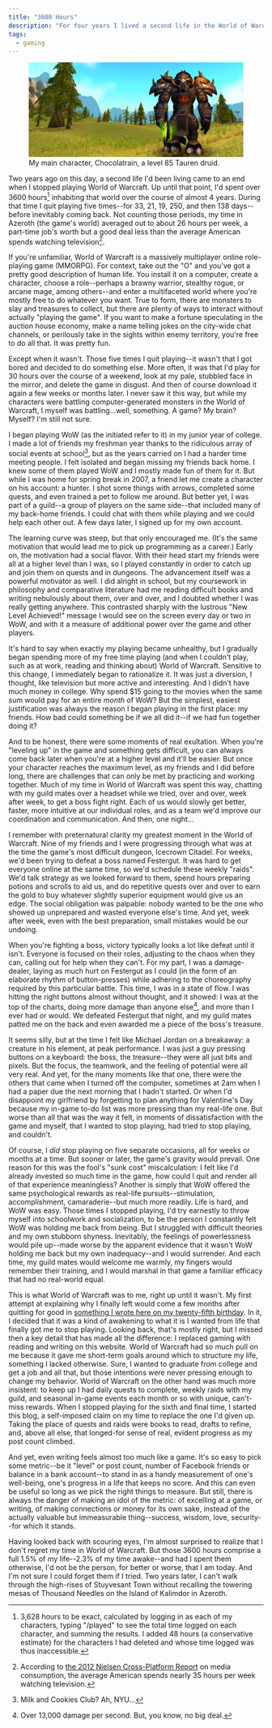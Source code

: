 ```yaml
---
title: "3600 Hours"
description: "For four years I lived a second life in the World of Warcraft. It was my solace and my burden, my pride and my shame. It was a lot of things, but probably not what you’d think."
tags:
  - gaming
---
```


<figure class="full_bleed">
<img src="/img/chocolatrain.jpg" alt="Chocolatrain standing in a field in Mulgore" />
<figcaption>My main character, Chocolatrain, a level 85 Tauren druid.</figcaption>
</figure>

Two years ago on this day, a second life I'd been living came to an end when I stopped playing World of Warcraft. Up until that point, I'd spent over 3600 hours[^1] inhabiting that world over the course of almost 4 years. During that time I quit playing five times--for 33, 21, 19, 250, and then 138 days--before inevitably coming back. Not counting those periods, my time in Azeroth (the game's world) averaged out to about 26 hours per week, a part-time job's worth but a good deal less than the average American spends watching television[^2].

If you're unfamiliar, World of Warcraft is a massively multiplayer online role-playing game (MMORPG). For context, take out the "O" and you've got a pretty good description of human life. You install it on a computer, create a character, choose a role--perhaps a brawny warrior, stealthy rogue, or arcane mage, among others--and enter a multifaceted world where you're mostly free to do whatever you want. True to form, there are monsters to slay and treasures to collect, but there are plenty of ways to interact without actually "playing the game". If you want to make a fortune speculating in the auction house economy, make a name telling jokes on the city-wide chat channels, or perilously take in the sights within enemy territory, you're free to do all that. It was pretty fun.

Except when it wasn't. Those five times I quit playing--it wasn't that I got bored and decided to do something else. More often, it was that I'd play for 30 hours over the course of a weekend, look at my pale, stubbled face in the mirror, and delete the game in disgust. And then of course download it again a few weeks or months later. I never saw it this way, but while my characters were battling computer-generated monsters in the World of Warcraft, I myself was battling…well, something. A game? My brain? Myself? I'm still not sure.

I began playing WoW (as the initiated refer to it) in my junior year of college. I made a lot of friends my freshman year thanks to the ridiculous array of social events at school[^3], but as the years carried on I had a harder time meeting people. I felt isolated and began missing my friends back home. I knew some of them played WoW and I mostly made fun of them for it. But while I was home for spring break in 2007, a friend let me create a character on his account: a hunter. I shot some things with arrows, completed some quests, and even trained a pet to follow me around. But better yet, I was part of a guild--a group of players on the same side--that included many of my back-home friends. I could chat with them while playing and we could help each other out. A few days later, I signed up for my own account.

The learning curve was steep, but that only encouraged me. (It's the same motivation that would lead me to pick up programming as a career.) Early on, the motivation had a social flavor. With their head start my friends were all at a higher level than I was, so I played constantly in order to catch up and join them on quests and in dungeons. The advancement itself was a powerful motivator as well. I did alright in school, but my coursework in philosophy and comparative literature had me reading difficult books and writing nebulously about them, over and over, and I doubted whether I was really getting anywhere. This contrasted sharply with the lustrous "New Level Achieved!" message I would see on the screen every day or two in WoW, and with it a measure of additional power over the game and other players.

It's hard to say when exactly my playing became unhealthy, but I gradually began spending more of my free time playing (and when I couldn't play, such as at work, reading and thinking about) World of Warcraft. Sensitive to this change, I immediately began to rationalize it. It was just a diversion, I thought, like television but more active and interesting. And I didn't have much money in college. Why spend $15 going to the movies when the same sum would pay for an entire *month* of WoW? But the simplest, easiest justification was always the reason I began playing in the first place: my friends. How bad could something be if we all did it--if we had fun together doing it?

And to be honest, there were some moments of real exultation. When you're "leveling up" in the game and something gets difficult, you can always come back later when you're at a higher level and it'll be easier. But once your character reaches the maximum level, as my friends and I did before long, there are challenges that can only be met by practicing and working together. Much of my time in World of Warcraft was spent this way, chatting with my guild mates over a headset while we tried, over and over, week after week, to get a boss fight right. Each of us would slowly get better, faster, more intuitive at our individual roles, and as a team we'd improve our coordination and communication. And then, one night…

I remember with preternatural clarity my greatest moment in the World of Warcraft. Nine of my friends and I were progressing through what was at the time the game's most difficult dungeon, Icecrown Citadel. For weeks, we'd been trying to defeat a boss named Festergut. It was hard to get everyone online at the same time, so we'd schedule these weekly "raids". We'd talk strategy as we looked forward to them, spend hours preparing potions and scrolls to aid us, and do repetitive quests over and over to earn the gold to buy whatever slightly superior equipment would give us an edge. The social obligation was palpable: nobody wanted to be the one who showed up unprepared and wasted everyone else's time. And yet, week after week, even with the best preparation, small mistakes would be our undoing.

When you're fighting a boss, victory typically looks a lot like defeat until it isn't. Everyone is focused on their roles, adjusting to the chaos when they can, calling out for help when they can't. For my part, I was a damage-dealer, laying as much hurt on Festergut as I could (in the form of an elaborate rhythm of button-presses) while adhering to the choreography required by this particular battle. This time, I was in a state of flow. I was hitting the right buttons almost without thought, and it showed: I was at the top of the charts, doing more damage than anyone else[^4], and more than I ever had or would. We defeated Festergut that night, and my guild mates patted me on the back and even awarded me a piece of the boss's treasure.

It seems silly, but at the time I felt like Michael Jordan on a breakaway: a creature in his element, at peak performance. I was just a guy pressing buttons on a keyboard: the boss, the treasure--they were all just bits and pixels. But the focus, the teamwork, and the feeling of potential were all very real. And yet, for the many moments like that one, there were the others that came when I turned off the computer, sometimes at 2am when I had a paper due the next morning that I hadn't started. Or when I'd disappoint my girlfriend by forgetting to plan anything for Valentine's Day because my in-game to-do list was more pressing than my real-life one. But worse than all that was the way it felt, in moments of dissatisfaction with the game and myself, that I wanted to stop playing, had tried to stop playing, and couldn't.

Of course, I *did* stop playing on five separate occasions, all for weeks or months at a time. But sooner or later, the game's gravity would prevail. One reason for this was the fool's "sunk cost" miscalculation: I felt like I'd already invested so much time in the game, how could I quit and render all of that experience meaningless? Another is simply that WoW offered the same psychological rewards as real-life pursuits--stimulation, accomplishment, camaraderie--but much more readily. Life is hard, and WoW was easy. Those times I stopped playing, I'd try earnestly to throw myself into schoolwork and socialization, to be the person I constantly felt WoW was holding me back from being. But I struggled with difficult theories and my own stubborn shyness. Inevitably, the feelings of powerlessness would pile up--made worse by the apparent evidence that it wasn't WoW holding me back but my own inadequacy--and I would surrender. And each time, my guild mates would welcome me warmly, my fingers would remember their training, and I would marshal in that game a familiar efficacy that had no real-world equal.

This is what World of Warcraft was to me, right up until it wasn't. My first attempt at explaining why I finally left would come a few months after quitting for good in [something I wrote here on my twenty-fifth birthday](/thoughts/25). In it, I decided that it was a kind of awakening to what it is I wanted from life that finally got me to stop playing. Looking back, that's mostly right, but I missed then a key detail that has made all the difference: I replaced gaming with reading and writing on this website. World of Warcraft had so much pull on me because it gave me short-term goals around which to structure my life, something I lacked otherwise. Sure, I wanted to graduate from college and get a job and all that, but those intentions were never pressing enough to change my behavior. World of Warcraft on the other hand was much more insistent: to keep up I had daily quests to complete, weekly raids with my guild, and seasonal in-game events each month or so with unique, can't-miss rewards. When I stopped playing for the sixth and final time, I started this blog, a self-imposed claim on my time to replace the one I'd given up. Taking the place of quests and raids were books to read, drafts to refine, and, above all else, that longed-for sense of real, evident progress as my post count climbed.

And yet, even writing feels almost too much like a game. It's so easy to pick some metric--be it "level" or post count, number of Facebook friends or balance in a bank account--to stand in as a handy measurement of one's well-being, one's progress in a life that keeps no score. And this can even be useful so long as we pick the right things to measure. But still, there is always the danger of making an idol of the metric: of excelling at a game, or writing, of making connections or money for its own sake, instead of the actually valuable but immeasurable thing--success, wisdom, love, security--for which it stands.

Having looked back with scouring eyes, I'm almost surprised to realize that I don't regret my time in World of Warcraft. But those 3600 hours comprise a full 1.5% of my life--2.3% of my time awake--and had I spent them otherwise, I'd not be the person, for better or worse, that I am today. And I'm not sure I could forget them if I tried. Two years later, I can't walk through the high-rises of Stuyvesant Town without recalling the towering mesas of Thousand Needles on the Island of Kalimdor in Azeroth.

[^1]: 3,628 hours to be exact, calculated by logging in as each of my characters, typing "/played" to see the total time logged on each character, and summing the results. I added 48 hours (a conservative estimate) for the characters I had deleted and whose time logged was thus inaccessible.
[^2]: According to [the 2012 Nielsen Cross-Platform Report](http://blog.nielsen.com/nielsenwire/media_entertainment/the-cross-platform-report-how-and-where-content-is-watched/) on media consumption, the average American spends nearly 35 hours per week watching television.
[^3]: Milk and Cookies Club? Ah, NYU…
[^4]: Over 13,000 damage per second. But, you know, no big deal.
